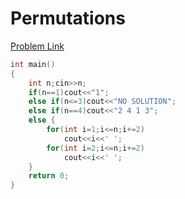 # Permutations

[Problem Link](https://cses.fi/problemset/task/1070)
```cpp
int main()
{
    int n;cin>>n;
    if(n==1)cout<<"1";
    else if(n<=3)cout<<"NO SOLUTION";
    else if(n==4)cout<<"2 4 1 3";
    else {
        for(int i=1;i<=n;i+=2)
            cout<<i<<' ';
        for(int i=2;i<=n;i+=2)
            cout<<i<<' ';
    }
    return 0;
}
```
